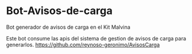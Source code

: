 # Bot-Avisos-de-carga

Bot generador de avisos de carga en el Kit Malvina

Este bot consume las apis del sistema de gestion de avisos de carga para generarlos.
https://github.com/reynoso-geronimo/AvisosCarga
